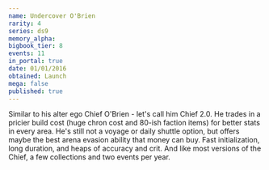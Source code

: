 ```yaml
---
name: Undercover O'Brien
rarity: 4
series: ds9
memory_alpha:
bigbook_tier: 8
events: 11
in_portal: true
date: 01/01/2016
obtained: Launch
mega: false
published: true
---
```


Similar to his alter ego Chief O'Brien - let's call him Chief 2.0. He trades in a pricier build cost (huge chron cost and 80-ish faction items) for better stats in every area. He's still not a voyage or daily shuttle option, but offers maybe the best arena  evasion ability that money can buy. Fast initialization, long duration, and heaps of accuracy and crit. And like most versions of the Chief, a few collections and two events per year.

